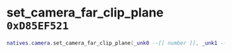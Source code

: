 # set_camera_far_clip_plane `0xD85EF521`

```lua
natives.camera.set_camera_far_clip_plane(_unk0 --[[ number ]], _unk1 --[[ number ]])
```